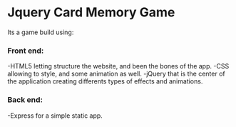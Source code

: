 # Jquery Card Memory Game

Its a game build using:

### Front end:
-HTML5 letting structure the website, and been the bones of the app.
-CSS allowing to style, and some animation as well.
-jQuery that is the center of the application creating differents types of effects and animations.

### Back end:
-Express for a simple static app.
